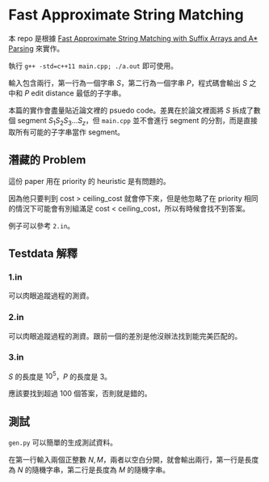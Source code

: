 # Fast Approximate String Matching

本 repo 是根據 [Fast Approximate String Matching with Suffix Arrays and A* Parsing](https://aclanthology.org/2010.amta-papers.2.pdf) 來實作。

執行 `g++ -std=c++11 main.cpp; ./a.out` 即可使用。

輸入包含兩行，第一行為一個字串 $S$，第二行為一個字串 $P$，程式碼會輸出 $S$ 之中和  $P$ edit distance 最低的子字串。

本篇的實作會盡量貼近論文裡的 psuedo code。差異在於論文裡面將 $S$ 拆成了數個 segment $S_1S_2S_3\ldots S_z$，但 `main.cpp` 並不會進行 segment 的分割，而是直接取所有可能的子字串當作 segment。

## 潛藏的 Problem

這份 paper 用在 priority 的 heuristic 是有問題的。

因為他只要判到 cost > ceiling_cost 就會停下來，但是他忽略了在 priority 相同的情況下可能會有別組滿足 cost < ceiling_cost，所以有時候會找不到答案。

例子可以參考 `2.in`。

## Testdata 解釋

### 1.in

可以肉眼追蹤過程的測資。

### 2.in

可以肉眼追蹤過程的測資。跟前一個的差別是他沒辦法找到能完美匹配的。

### 3.in

$S$ 的長度是 $10^5$，$P$ 的長度是 $3$。

應該要找到超過 $100$ 個答案，否則就是錯的。

## 測試

`gen.py` 可以簡單的生成測試資料。

在第一行輸入兩個正整數 $N, M$，兩者以空白分開，就會輸出兩行，第一行是長度為 $N$ 的隨機字串，第二行是長度為 $M$ 的隨機字串。
